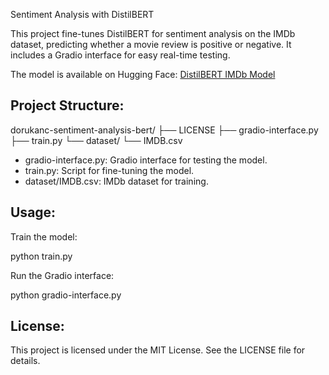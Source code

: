Sentiment Analysis with DistilBERT

This project fine-tunes DistilBERT for sentiment analysis on the IMDb dataset, predicting whether a movie review is positive or negative. It includes a Gradio interface for easy real-time testing.

The model is available on Hugging Face: [DistilBERT IMDb Model](https://huggingface.co/dorukan/distil-bert-imdb)

Project Structure:
------------------
dorukanc-sentiment-analysis-bert/
    ├── LICENSE
    ├── gradio-interface.py
    ├── train.py
    └── dataset/
        └── IMDB.csv

- gradio-interface.py: Gradio interface for testing the model.
- train.py: Script for fine-tuning the model.
- dataset/IMDB.csv: IMDb dataset for training.

Usage:
------
Train the model:

python train.py

Run the Gradio interface:

python gradio-interface.py

License:
--------
This project is licensed under the MIT License. See the LICENSE file for details.

